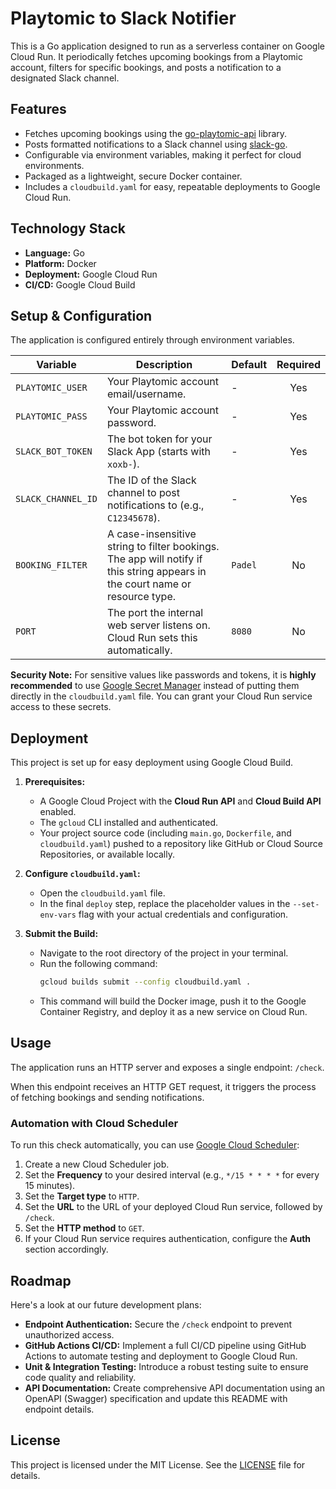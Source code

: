 # Playtomic to Slack Notifier

This is a Go application designed to run as a serverless container on Google Cloud Run. It periodically fetches upcoming bookings from a Playtomic account, filters for specific bookings, and posts a notification to a designated Slack channel.

## Features

- Fetches upcoming bookings using the [go-playtomic-api](https://github.com/rafa-garcia/go-playtomic-api) library.
- Posts formatted notifications to a Slack channel using [slack-go](https://github.com/slack-go/slack).
- Configurable via environment variables, making it perfect for cloud environments.
- Packaged as a lightweight, secure Docker container.
- Includes a `cloudbuild.yaml` for easy, repeatable deployments to Google Cloud Run.

## Technology Stack

- **Language:** Go
- **Platform:** Docker
- **Deployment:** Google Cloud Run
- **CI/CD:** Google Cloud Build

## Setup & Configuration

The application is configured entirely through environment variables.

| Variable           | Description                                                                                                                  | Default | Required |
| ------------------ | ---------------------------------------------------------------------------------------------------------------------------- | ------- | :------: |
| `PLAYTOMIC_USER`   | Your Playtomic account email/username.                                                                                       | -       |   Yes    |
| `PLAYTOMIC_PASS`   | Your Playtomic account password.                                                                                             | -       |   Yes    |
| `SLACK_BOT_TOKEN`  | The bot token for your Slack App (starts with `xoxb-`).                                                                      | -       |   Yes    |
| `SLACK_CHANNEL_ID` | The ID of the Slack channel to post notifications to (e.g., `C12345678`).                                                    | -       |   Yes    |
| `BOOKING_FILTER`   | A case-insensitive string to filter bookings. The app will notify if this string appears in the court name or resource type. | `Padel` |    No    |
| `PORT`             | The port the internal web server listens on. Cloud Run sets this automatically.                                              | `8080`  |    No    |

**Security Note:** For sensitive values like passwords and tokens, it is **highly recommended** to use [Google Secret Manager](https://cloud.google.com/secret-manager) instead of putting them directly in the `cloudbuild.yaml` file. You can grant your Cloud Run service access to these secrets.

## Deployment

This project is set up for easy deployment using Google Cloud Build.

1.  **Prerequisites:**

    - A Google Cloud Project with the **Cloud Run API** and **Cloud Build API** enabled.
    - The `gcloud` CLI installed and authenticated.
    - Your project source code (including `main.go`, `Dockerfile`, and `cloudbuild.yaml`) pushed to a repository like GitHub or Cloud Source Repositories, or available locally.

2.  **Configure `cloudbuild.yaml`:**

    - Open the `cloudbuild.yaml` file.
    - In the final `deploy` step, replace the placeholder values in the `--set-env-vars` flag with your actual credentials and configuration.

3.  **Submit the Build:**
    - Navigate to the root directory of the project in your terminal.
    - Run the following command:
      ```bash
      gcloud builds submit --config cloudbuild.yaml .
      ```
    - This command will build the Docker image, push it to the Google Container Registry, and deploy it as a new service on Cloud Run.

## Usage

The application runs an HTTP server and exposes a single endpoint: `/check`.

When this endpoint receives an HTTP GET request, it triggers the process of fetching bookings and sending notifications.

### Automation with Cloud Scheduler

To run this check automatically, you can use [Google Cloud Scheduler](https://cloud.google.com/scheduler):

1.  Create a new Cloud Scheduler job.
2.  Set the **Frequency** to your desired interval (e.g., `*/15 * * * *` for every 15 minutes).
3.  Set the **Target type** to `HTTP`.
4.  Set the **URL** to the URL of your deployed Cloud Run service, followed by `/check`.
5.  Set the **HTTP method** to `GET`.
6.  If your Cloud Run service requires authentication, configure the **Auth** section accordingly.

## Roadmap

Here's a look at our future development plans:

- **Endpoint Authentication:** Secure the `/check` endpoint to prevent unauthorized access.
- **GitHub Actions CI/CD:** Implement a full CI/CD pipeline using GitHub Actions to automate testing and deployment to Google Cloud Run.
- **Unit & Integration Testing:** Introduce a robust testing suite to ensure code quality and reliability.
- **API Documentation:** Create comprehensive API documentation using an OpenAPI (Swagger) specification and update this README with endpoint details.

## License

This project is licensed under the MIT License. See the [LICENSE](LICENSE) file for details.

